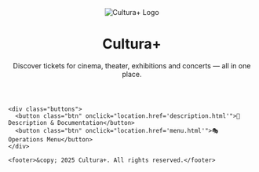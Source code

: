 <!DOCTYPE html>
<html lang="en">
<head>
  <meta charset="utf-8" />
  <meta name="viewport" content="width=device-width,initial-scale=1" />
  <title>Cultura+ | Welcome</title>
  <link rel="stylesheet" href="css/style.css" />
</head>
<body>
  <div class="container">
    <header>
      <img src="images/images.jfif" alt="Cultura+ Logo" />
      <h1>Cultura+</h1>
      <p>Discover tickets for cinema, theater, exhibitions and concerts — all in one place.</p>
    </header>

    <div class="buttons">
      <button class="btn" onclick="location.href='description.html'">📘 Description & Documentation</button>
      <button class="btn" onclick="location.href='menu.html'">🎭 Operations Menu</button>
    </div>

    <footer>&copy; 2025 Cultura+. All rights reserved.</footer>
  </div>
</body>
</html>
